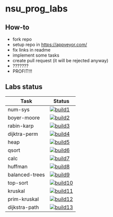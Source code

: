 # nsu_prog_labs
## How-to
* fork repo
* setup repo in https://appveyor.com/
* fix links in readme
* implement some tasks
* create pull request (it will be rejected anyway)
* ???????
* PROFIT!!!

## Labs status

|Task          |Status                    |
|--------------|--------------------------|
|num-sys       |[![build1][]][build-link] |
|boyer-moore   |[![build2][]][build-link] |
|rabin-karp    |[![build3][]][build-link] |
|dijktra-perm  |[![build4][]][build-link] |
|heap          |[![build5][]][build-link] |
|qsort         |[![build6][]][build-link] |
|calc          |[![build7][]][build-link] |
|huffman       |[![build8][]][build-link] |
|balanced-trees|[![build9][]][build-link] |
|top-sort      |[![build10][]][build-link]|
|kruskal       |[![build11][]][build-link]|
|prim-kruskal  |[![build12][]][build-link]|
|dijkstra-path |[![build13][]][build-link]|

[build1]: https://appveyor-matrix-badges.herokuapp.com/repos/rmaya2000/nsu-prog-labs/branch/master/1
[build2]: https://appveyor-matrix-badges.herokuapp.com/repos/rmaya2000/nsu-prog-labs/branch/master/2
[build3]: https://appveyor-matrix-badges.herokuapp.com/repos/rmaya2000/nsu-prog-labs/branch/master/3
[build4]: https://appveyor-matrix-badges.herokuapp.com/repos/rmaya2000/nsu-prog-labs/branch/master/4
[build5]: https://appveyor-matrix-badges.herokuapp.com/repos/rmaya2000/nsu-prog-labs/branch/master/5
[build6]: https://appveyor-matrix-badges.herokuapp.com/repos/rmaya2000/nsu-prog-labs/branch/master/6
[build7]: https://appveyor-matrix-badges.herokuapp.com/repos/rmaya2000/nsu-prog-labs/branch/master/7
[build8]: https://appveyor-matrix-badges.herokuapp.com/repos/rmaya2000/nsu-prog-labs/branch/master/8
[build9]: https://appveyor-matrix-badges.herokuapp.com/repos/rmaya2000/nsu-prog-labs/branch/master/9
[build10]: https://appveyor-matrix-badges.herokuapp.com/repos/rmaya2000/nsu-prog-labs/branch/master/10
[build11]: https://appveyor-matrix-badges.herokuapp.com/repos/rmaya2000/nsu-prog-labs/branch/master/11
[build12]: https://appveyor-matrix-badges.herokuapp.com/repos/rmaya2000/nsu-prog-labs/branch/master/12
[build13]: https://appveyor-matrix-badges.herokuapp.com/repos/rmaya2000/nsu-prog-labs/branch/master/13

[build-link]: https://ci.appveyor.com/project/rmaya2000/nsu-prog-labs
